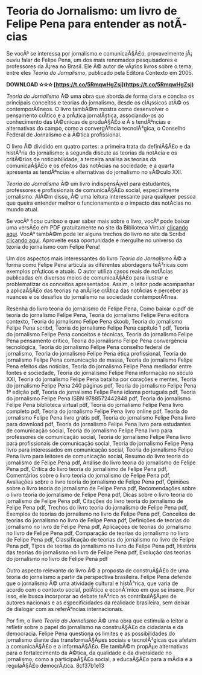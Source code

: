 # Teoria do Jornalismo: um livro de Felipe Pena para entender as notÃ­cias
 
Se vocÃª se interessa por jornalismo e comunicaÃ§Ã£o, provavelmente jÃ¡ ouviu falar de Felipe Pena, um dos mais renomados pesquisadores e professores da Ã¡rea no Brasil. Ele Ã© autor de vÃ¡rios livros sobre o tema, entre eles *Teoria do Jornalismo*, publicado pela Editora Contexto em 2005.
 
**DOWNLOAD ✫✫✫ [https://t.co/5RmqwHgZsj](https://t.co/5RmqwHgZsj)**


 
*Teoria do Jornalismo* Ã© uma obra que aborda de forma clara e concisa os principais conceitos e teorias do jornalismo, desde os clÃ¡ssicos atÃ© os contemporÃ¢neos. O livro tambÃ©m mostra como desenvolver o pensamento crÃ­tico e a prÃ¡tica jornalÃ­stica, associando-os ao conhecimento das tÃ©cnicas de produÃ§Ã£o e Ã s tendÃªncias e alternativas do campo, como a convergÃªncia tecnolÃ³gica, o Conselho Federal de Jornalismo e a Ã©tica profissional.
 
O livro Ã© dividido em quatro partes: a primeira trata da definiÃ§Ã£o e da histÃ³ria do jornalismo; a segunda discute as teorias da notÃ­cia e os critÃ©rios de noticiabilidade; a terceira analisa as teorias da comunicaÃ§Ã£o e os efeitos das notÃ­cias na sociedade; e a quarta apresenta as tendÃªncias e alternativas do jornalismo no sÃ©culo XXI.
 
*Teoria do Jornalismo* Ã© um livro indispensÃ¡vel para estudantes, professores e profissionais de comunicaÃ§Ã£o social, especialmente jornalismo. AlÃ©m disso, Ã© uma leitura interessante para qualquer pessoa que queira entender melhor o funcionamento e o impacto das notÃ­cias no mundo atual.
 
Se vocÃª ficou curioso e quer saber mais sobre o livro, vocÃª pode baixar uma versÃ£o em PDF gratuitamente no site da Biblioteca Virtual [clicando aqui](https://www.bvirtual.com.br/NossoAcervo/Publicacao/1217). VocÃª tambÃ©m pode ler alguns trechos do livro no site da Scribd [clicando aqui](https://pt.scribd.com/document/376602293/Livro-Teoria-Do-Jornalismo-Felipe-Pena). Aproveite essa oportunidade e mergulhe no universo da teoria do jornalismo com Felipe Pena!
  
Um dos aspectos mais interessantes do livro *Teoria do Jornalismo* Ã© a forma como Felipe Pena articula as diferentes abordagens teÃ³ricas com exemplos prÃ¡ticos e atuais. O autor utiliza casos reais de notÃ­cias publicadas em diversos meios de comunicaÃ§Ã£o para ilustrar e problematizar os conceitos apresentados. Assim, o leitor pode acompanhar a aplicaÃ§Ã£o das teorias na anÃ¡lise crÃ­tica das notÃ­cias e perceber as nuances e os desafios do jornalismo na sociedade contemporÃ¢nea.
 
Resenha do livro teoria do jornalismo de Felipe Pena,  Como baixar o pdf de teoria do jornalismo Felipe Pena,  Teoria do jornalismo Felipe Pena editora contexto,  Teoria do jornalismo Felipe Pena skoob,  Teoria do jornalismo Felipe Pena scribd,  Teoria do jornalismo Felipe Pena capítulo 1 pdf,  Teoria do jornalismo Felipe Pena conceitos e técnicas,  Teoria do jornalismo Felipe Pena pensamento crítico,  Teoria do jornalismo Felipe Pena convergência tecnológica,  Teoria do jornalismo Felipe Pena conselho federal de jornalismo,  Teoria do jornalismo Felipe Pena ética profissional,  Teoria do jornalismo Felipe Pena comunicação de massa,  Teoria do jornalismo Felipe Pena efeitos das notícias,  Teoria do jornalismo Felipe Pena mediador entre fontes e sociedade,  Teoria do jornalismo Felipe Pena informação no século XXI,  Teoria do jornalismo Felipe Pena batalha por corações e mentes,  Teoria do jornalismo Felipe Pena 240 páginas pdf,  Teoria do jornalismo Felipe Pena 1ª edição pdf,  Teoria do jornalismo Felipe Pena idioma português pdf,  Teoria do jornalismo Felipe Pena ISBN 9788572442848 pdf,  Teoria do jornalismo Felipe Pena biblioteca virtual pdf,  Teoria do jornalismo Felipe Pena livro completo pdf,  Teoria do jornalismo Felipe Pena livro online pdf,  Teoria do jornalismo Felipe Pena livro grátis pdf,  Teoria do jornalismo Felipe Pena livro para download pdf,  Teoria do jornalismo Felipe Pena livro para estudantes de comunicação social,  Teoria do jornalismo Felipe Pena livro para professores de comunicação social,  Teoria do jornalismo Felipe Pena livro para profissionais de comunicação social,  Teoria do jornalismo Felipe Pena livro para interessados em comunicação social,  Teoria do jornalismo Felipe Pena livro para leitores de comunicação social,  Resumo do livro teoria do jornalismo de Felipe Pena pdf,  Análise do livro teoria do jornalismo de Felipe Pena pdf,  Crítica do livro teoria do jornalismo de Felipe Pena pdf,  Comentários sobre o livro teoria do jornalismo de Felipe Pena pdf,  Avaliações sobre o livro teoria do jornalismo de Felipe Pena pdf,  Opiniões sobre o livro teoria do jornalismo de Felipe Pena pdf,  Recomendações sobre o livro teoria do jornalismo de Felipe Pena pdf,  Dicas sobre o livro teoria do jornalismo de Felipe Pena pdf,  Citações do livro teoria do jornalismo de Felipe Pena pdf,  Trechos do livro teoria do jornalismo de Felipe Pena pdf,  Exemplos de teorias do jornalismo no livro de Felipe Pena pdf,  Conceitos de teorias do jornalismo no livro de Felipe Pena pdf,  Definições de teorias do jornalismo no livro de Felipe Pena pdf,  Aplicações de teorias do jornalismo no livro de Felipe Pena pdf,  Comparação de teorias do jornalismo no livro de Felipe Pena pdf,  Classificação de teorias do jornalismo no livro de Felipe Pena pdf,  Tipos de teorias do jornalismo no livro de Felipe Pena pdf,  História das teorias do jornalismo no livro de Felipe Pena pdf,  Evolução das teorias do jornalismo no livro de Felipe Pena pdf
 
Outro aspecto relevante do livro Ã© a proposta de construÃ§Ã£o de uma teoria do jornalismo a partir da perspectiva brasileira. Felipe Pena defende que o jornalismo Ã© uma atividade cultural e histÃ³rica, que varia de acordo com o contexto social, polÃ­tico e econÃ´mico em que se insere. Por isso, ele busca incorporar ao debate teÃ³rico as contribuiÃ§Ãµes de autores nacionais e as especificidades da realidade brasileira, sem deixar de dialogar com as referÃªncias internacionais.
 
Por fim, o livro *Teoria do Jornalismo* Ã© uma obra que estimula o leitor a refletir sobre o papel do jornalismo na construÃ§Ã£o da cidadania e da democracia. Felipe Pena questiona os limites e as possibilidades do jornalismo diante das transformaÃ§Ãµes sociais e tecnolÃ³gicas que afetam a comunicaÃ§Ã£o e a informaÃ§Ã£o. Ele tambÃ©m propÃµe alternativas para o fortalecimento da Ã©tica, da qualidade e da diversidade no jornalismo, como a participaÃ§Ã£o social, a educaÃ§Ã£o para a mÃ­dia e a regulaÃ§Ã£o democrÃ¡tica.
 8cf37b1e13
 
